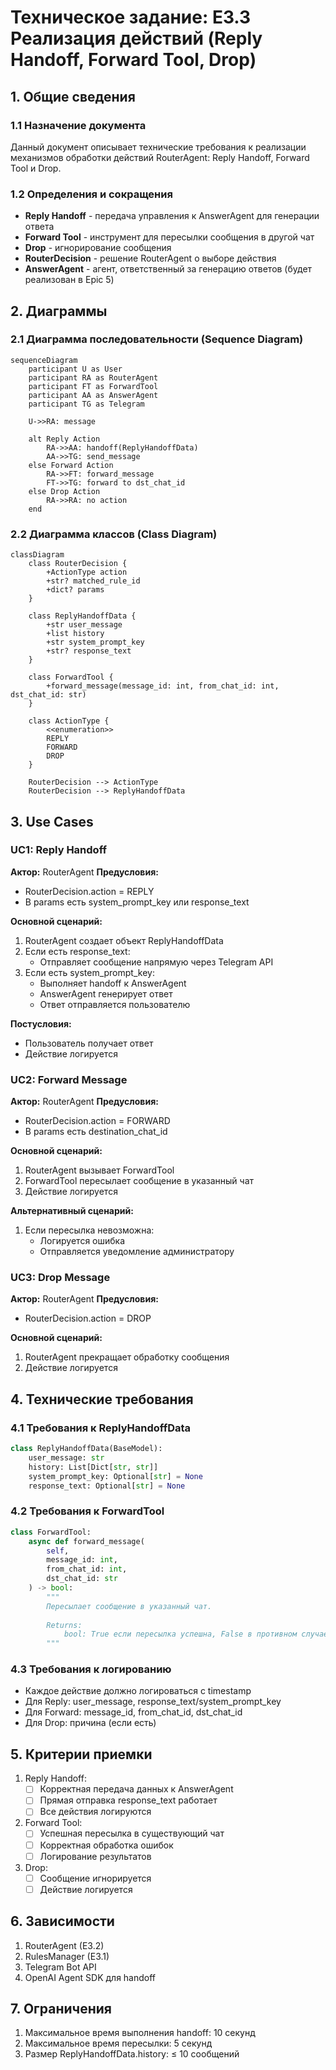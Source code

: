 # Техническое задание: E3.3 Реализация действий (Reply Handoff, Forward Tool, Drop)

## 1. Общие сведения

### 1.1 Назначение документа
Данный документ описывает технические требования к реализации механизмов обработки действий RouterAgent: Reply Handoff, Forward Tool и Drop.

### 1.2 Определения и сокращения
- **Reply Handoff** - передача управления к AnswerAgent для генерации ответа
- **Forward Tool** - инструмент для пересылки сообщения в другой чат
- **Drop** - игнорирование сообщения
- **RouterDecision** - решение RouterAgent о выборе действия
- **AnswerAgent** - агент, ответственный за генерацию ответов (будет реализован в Epic 5)

## 2. Диаграммы

### 2.1 Диаграмма последовательности (Sequence Diagram)
```mermaid
sequenceDiagram
    participant U as User
    participant RA as RouterAgent
    participant FT as ForwardTool
    participant AA as AnswerAgent
    participant TG as Telegram

    U->>RA: message
    
    alt Reply Action
        RA->>AA: handoff(ReplyHandoffData)
        AA->>TG: send_message
    else Forward Action
        RA->>FT: forward_message
        FT->>TG: forward to dst_chat_id
    else Drop Action
        RA->>RA: no action
    end
```

### 2.2 Диаграмма классов (Class Diagram)
```mermaid
classDiagram
    class RouterDecision {
        +ActionType action
        +str? matched_rule_id
        +dict? params
    }
    
    class ReplyHandoffData {
        +str user_message
        +list history
        +str system_prompt_key
        +str? response_text
    }
    
    class ForwardTool {
        +forward_message(message_id: int, from_chat_id: int, dst_chat_id: str)
    }
    
    class ActionType {
        <<enumeration>>
        REPLY
        FORWARD
        DROP
    }
    
    RouterDecision --> ActionType
    RouterDecision --> ReplyHandoffData
```

## 3. Use Cases

### UC1: Reply Handoff
**Актор:** RouterAgent
**Предусловия:**
- RouterDecision.action = REPLY
- В params есть system_prompt_key или response_text

**Основной сценарий:**
1. RouterAgent создает объект ReplyHandoffData
2. Если есть response_text:
   - Отправляет сообщение напрямую через Telegram API
3. Если есть system_prompt_key:
   - Выполняет handoff к AnswerAgent
   - AnswerAgent генерирует ответ
   - Ответ отправляется пользователю

**Постусловия:**
- Пользователь получает ответ
- Действие логируется

### UC2: Forward Message
**Актор:** RouterAgent
**Предусловия:**
- RouterDecision.action = FORWARD
- В params есть destination_chat_id

**Основной сценарий:**
1. RouterAgent вызывает ForwardTool
2. ForwardTool пересылает сообщение в указанный чат
3. Действие логируется

**Альтернативный сценарий:**
1. Если пересылка невозможна:
   - Логируется ошибка
   - Отправляется уведомление администратору

### UC3: Drop Message
**Актор:** RouterAgent
**Предусловия:**
- RouterDecision.action = DROP

**Основной сценарий:**
1. RouterAgent прекращает обработку сообщения
2. Действие логируется

## 4. Технические требования

### 4.1 Требования к ReplyHandoffData
```python
class ReplyHandoffData(BaseModel):
    user_message: str
    history: List[Dict[str, str]]
    system_prompt_key: Optional[str] = None
    response_text: Optional[str] = None
```

### 4.2 Требования к ForwardTool
```python
class ForwardTool:
    async def forward_message(
        self,
        message_id: int,
        from_chat_id: int,
        dst_chat_id: str
    ) -> bool:
        """
        Пересылает сообщение в указанный чат.
        
        Returns:
            bool: True если пересылка успешна, False в противном случае
        """
```

### 4.3 Требования к логированию
- Каждое действие должно логироваться с timestamp
- Для Reply: user_message, response_text/system_prompt_key
- Для Forward: message_id, from_chat_id, dst_chat_id
- Для Drop: причина (если есть)

## 5. Критерии приемки

1. Reply Handoff:
   - [ ] Корректная передача данных к AnswerAgent
   - [ ] Прямая отправка response_text работает
   - [ ] Все действия логируются

2. Forward Tool:
   - [ ] Успешная пересылка в существующий чат
   - [ ] Корректная обработка ошибок
   - [ ] Логирование результатов

3. Drop:
   - [ ] Сообщение игнорируется
   - [ ] Действие логируется

## 6. Зависимости

1. RouterAgent (E3.2)
2. RulesManager (E3.1)
3. Telegram Bot API
4. OpenAI Agent SDK для handoff

## 7. Ограничения

1. Максимальное время выполнения handoff: 10 секунд
2. Максимальное время пересылки: 5 секунд
3. Размер ReplyHandoffData.history: ≤ 10 сообщений

